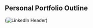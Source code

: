 ## Personal Portfolio Outline

(![LinkedIn Header](https://user-images.githubusercontent.com/34866341/162854151-6aae4c25-12ec-409e-8f89-c5b3245d69cc.png))
